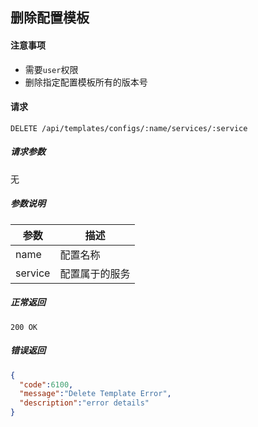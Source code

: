 ## 删除配置模板

#### 注意事项

- 需要`user`权限
- 删除指定配置模板所有的版本号

#### 请求

```
DELETE /api/templates/configs/:name/services/:service
```

##### 请求参数

无

##### 参数说明

| 参数 | 描述 |
|-----|-----|
| name | 配置名称 |
| service | 配置属于的服务 |

##### 正常返回

```
200 OK
```

##### 错误返回

```json
{
  "code":6100,
  "message":"Delete Template Error",
  "description":"error details"
}
```
